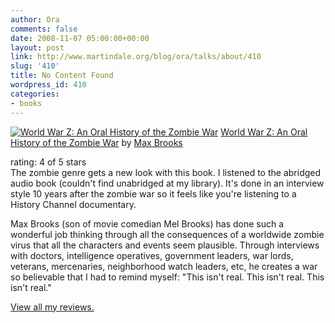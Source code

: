```yaml
---
author: Ora
comments: false
date: 2008-11-07 05:00:00+00:00
layout: post
link: http://www.martindale.org/blog/ora/talks/about/410
slug: '410'
title: No Content Found
wordpress_id: 410
categories:
- books
---
```


[![World War Z: An Oral History of the Zombie War](http://photo.goodreads.com/books/1165766703m/8908.jpg)](http://www.goodreads.com/book/show/8908.World_War_Z_An_Oral_History_of_the_Zombie_War?utm_medium=api&utm_source=blog_review) [World War Z: An Oral History of the Zombie War](http://www.goodreads.com/book/show/8908.World_War_Z_An_Oral_History_of_the_Zombie_War?utm_medium=api&utm_source=blog_review) by [Max Brooks](http://www.goodreads.com/author/show/5791.Max_Brooks)  
  
rating: 4 of 5 stars  
The zombie genre gets a new look with this book. I listened to the abridged audio book (couldn't find unabridged at my library). It's done in an interview style 10 years after the zombie war so it feels like you're listening to a History Channel documentary.  
  
Max Brooks (son of movie comedian Mel Brooks) has done such a wonderful job thinking through all the consequences of a worldwide zombie virus that all the characters and events seem plausible. Through interviews with doctors, intelligence operatives, government leaders, war lords, veterans, mercenaries, neighborhood watch leaders, etc, he creates a war so believable that I had to remind myself: "This isn't real. This isn't real. This isn't real."  
  
[View all my reviews.](http://www.goodreads.com/review/list/1033950?utm_medium=api&utm_source=blog_review)
